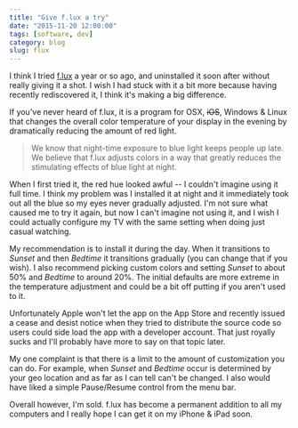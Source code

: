 ```yaml
---
title: "Give f.lux a try"
date: "2015-11-20 12:00:00"
tags: [software, dev]
category: blog
slug: flux
---
```


I think I tried [f.lux](https://justgetflux.com/) a year or so ago, and uninstalled it soon after without really giving it a shot. I wish I had stuck with it a bit more because having recently rediscovered it, I think it's making a big difference.

If you've never heard of f.lux, it is a program for OSX, <s>iOS</s>, Windows & Linux that changes the overall color temperature of your display in the evening by dramatically reducing the amount of red light.

> We know that night-time exposure to blue light keeps people up late. We believe that f.lux adjusts colors in a way that greatly reduces the stimulating effects of blue light at night.

When I first tried it, the red hue looked awful -- I couldn't imagine using it full time. I think my problem was I installed it at night and it immediately took out all the blue so my eyes never gradually adjusted. I'm not sure what caused me to try it again, but now I can't imagine not using it, and I wish I could actually configure my TV with the same setting when doing just casual watching.

My recommendation is to install it during the day. When it transitions to _Sunset_ and then _Bedtime_ it transitions gradually (you can change that if you wish). I also recommend picking custom colors and setting _Sunset_ to about 50% and _Bedtime_ to around 20%. The initial defaults are more extreme in the temperature adjustment and could be a bit off putting if you aren't used to it.

Unfortunately Apple won't let the app on the App Store and recently issued a cease and desist notice when they tried to distribute the source code so users could side load the app with a developer account. That just royally sucks and I'll probably have more to say on that topic later.

My one complaint is that there is a limit to the amount of customization you can do. For example, when _Sunset_ and _Bedtime_ occur is determined by your geo location and as far as I can tell can't be changed. I also would have liked a simple Pause/Resume control from the menu bar.

Overall however, I'm sold. f.lux has become a permanent addition to all my computers and I really hope I can get it on my iPhone & iPad soon.
